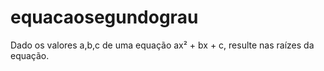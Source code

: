 # equacaosegundograu
Dado os valores a,b,c de uma equação ax² + bx + c, resulte nas raízes da equação.

